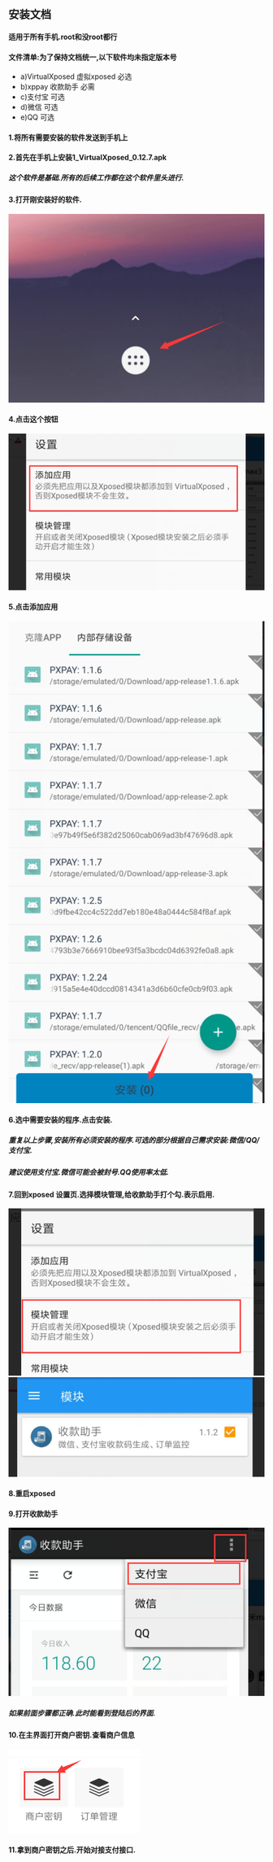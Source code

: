 ## 安装文档
#### 适用于所有手机.root和没root都行
#### 文件清单:为了保持文档统一,以下软件均未指定版本号
- a)VirtualXposed 虚拟xposed 必选
- b)xppay	收款助手 必需
- c)支付宝 可选
- d)微信 可选
- e)QQ 可选

#### 1.将所有需要安装的软件发送到手机上
#### 2.首先在手机上安装1_VirtualXposed_0.12.7.apk 
##### 这个软件是基础.所有的后续工作都在这个软件里头进行.

#### 3.打开刚安装好的软件.

<img  src="imgs/docs1.png" alt="个人支付PC页面" />

#### 4.点击这个按钮
<img  src="imgs/docs2.png" alt="个人支付PC页面" />

#### 5.点击添加应用
<img  src="imgs/docs3.png" alt="个人支付PC页面" />

#### 6.选中需要安装的程序.点击安装.

##### 重复以上步骤,安装所有必须安装的程序.可选的部分根据自己需求安装:微信/QQ/支付宝.
##### 建议使用支付宝.微信可能会被封号.QQ使用率太低.
#### 7.回到xposed 设置页.选择模块管理,给收款助手打个勾.表示启用.

<img  src="imgs/docs4.png" alt="个人支付PC页面" />
<img  src="imgs/docs5.png" alt="个人支付PC页面" />

#### 8.重启xposed
#### 9.打开收款助手
<img  src="imgs/docs6.png" alt="个人支付PC页面" />

##### 如果前面步骤都正确.此时能看到登陆后的界面.

#### 10.在主界面打开商户密钥.查看商户信息
<img  src="imgs/docs8.png" alt="个人支付PC页面" />

#### 11.拿到商户密钥之后.开始对接支付接口.